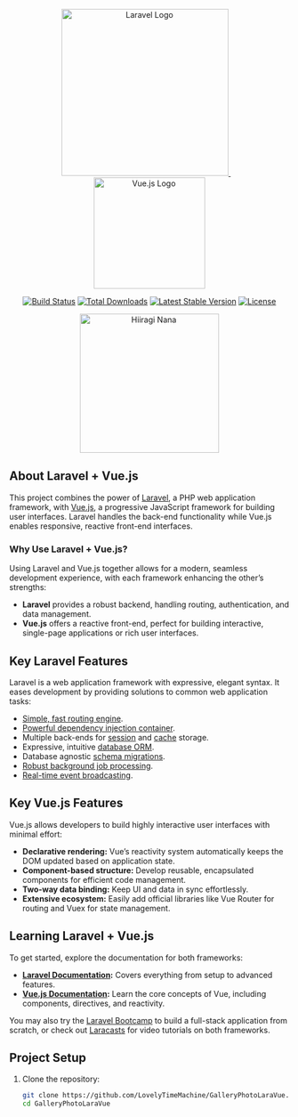 <p align="center">
  <a href="https://laravel.com" target="_blank">
    <img src="https://raw.githubusercontent.com/laravel/art/master/logo-lockup/5%20SVG/2%20CMYK/1%20Full%20Color/laravel-logolockup-cmyk-red.svg" width="300" alt="Laravel Logo">
  </a>
  &nbsp;&nbsp;&nbsp;
  <a href="https://vuejs.org" target="_blank">
    <img src="https://vuejs.org/images/logo.png" width="200" alt="Vue.js Logo">
  </a>
</p>

<p align="center">
  <a href="https://github.com/laravel/framework/actions"><img src="https://github.com/laravel/framework/workflows/tests/badge.svg" alt="Build Status"></a>
  <a href="https://packagist.org/packages/laravel/framework"><img src="https://img.shields.io/packagist/dt/laravel/framework" alt="Total Downloads"></a>
  <a href="https://packagist.org/packages/laravel/framework"><img src="https://img.shields.io/packagist/v/laravel/framework" alt="Latest Stable Version"></a>
  <a href="https://packagist.org/packages/laravel/framework"><img src="https://img.shields.io/packagist/l/laravel/framework" alt="License"></a>
</p>

<p align="center">
  <img src="https://static.wikia.nocookie.net/villains/images/f/f0/Nana_Hiiragianime12.jpg/revision/latest/scale-to-width-down/1000?cb=20230815001650" width="250" alt="Hiiragi Nana">
</p>

## About Laravel + Vue.js

This project combines the power of [Laravel](https://laravel.com), a PHP web application framework, with [Vue.js](https://vuejs.org/), a progressive JavaScript framework for building user interfaces. Laravel handles the back-end functionality while Vue.js enables responsive, reactive front-end interfaces.

### Why Use Laravel + Vue.js?

Using Laravel and Vue.js together allows for a modern, seamless development experience, with each framework enhancing the other’s strengths:

- **Laravel** provides a robust backend, handling routing, authentication, and data management.
- **Vue.js** offers a reactive front-end, perfect for building interactive, single-page applications or rich user interfaces.

## Key Laravel Features

Laravel is a web application framework with expressive, elegant syntax. It eases development by providing solutions to common web application tasks:

- [Simple, fast routing engine](https://laravel.com/docs/routing).
- [Powerful dependency injection container](https://laravel.com/docs/container).
- Multiple back-ends for [session](https://laravel.com/docs/session) and [cache](https://laravel.com/docs/cache) storage.
- Expressive, intuitive [database ORM](https://laravel.com/docs/eloquent).
- Database agnostic [schema migrations](https://laravel.com/docs/migrations).
- [Robust background job processing](https://laravel.com/docs/queues).
- [Real-time event broadcasting](https://laravel.com/docs/broadcasting).

## Key Vue.js Features

Vue.js allows developers to build highly interactive user interfaces with minimal effort:

- **Declarative rendering:** Vue’s reactivity system automatically keeps the DOM updated based on application state.
- **Component-based structure:** Develop reusable, encapsulated components for efficient code management.
- **Two-way data binding:** Keep UI and data in sync effortlessly.
- **Extensive ecosystem:** Easily add official libraries like Vue Router for routing and Vuex for state management.

## Learning Laravel + Vue.js

To get started, explore the documentation for both frameworks:

- **[Laravel Documentation](https://laravel.com/docs):** Covers everything from setup to advanced features.
- **[Vue.js Documentation](https://vuejs.org/guide/):** Learn the core concepts of Vue, including components, directives, and reactivity.

You may also try the [Laravel Bootcamp](https://bootcamp.laravel.com) to build a full-stack application from scratch, or check out [Laracasts](https://laracasts.com) for video tutorials on both frameworks.

## Project Setup

1. Clone the repository:

   ```bash
   git clone https://github.com/LovelyTimeMachine/GalleryPhotoLaraVue.git
   cd GalleryPhotoLaraVue
